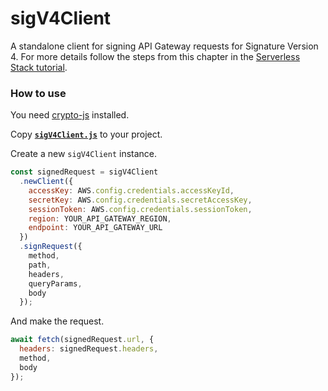 # sigV4Client
A standalone client for signing API Gateway requests for Signature Version 4. For more details follow the steps from this chapter in the [Serverless Stack tutorial](https://serverless-stack.com/chapters/connect-to-api-gateway-with-iam-auth.html).


### How to use

You need [crypto-js](https://github.com/brix/crypto-js) installed.

Copy [**`sigV4Client.js`**](https://raw.githubusercontent.com/AnomalyInnovations/sigV4Client/master/sigV4Client.js) to your project.


Create a new `sigV4Client` instance.

``` js
const signedRequest = sigV4Client
  .newClient({
    accessKey: AWS.config.credentials.accessKeyId,
    secretKey: AWS.config.credentials.secretAccessKey,
    sessionToken: AWS.config.credentials.sessionToken,
    region: YOUR_API_GATEWAY_REGION,
    endpoint: YOUR_API_GATEWAY_URL
  })
  .signRequest({
    method,
    path,
    headers,
    queryParams,
    body
  });
```

And make the request.

``` js
await fetch(signedRequest.url, {
  headers: signedRequest.headers,
  method,
  body
});
```
